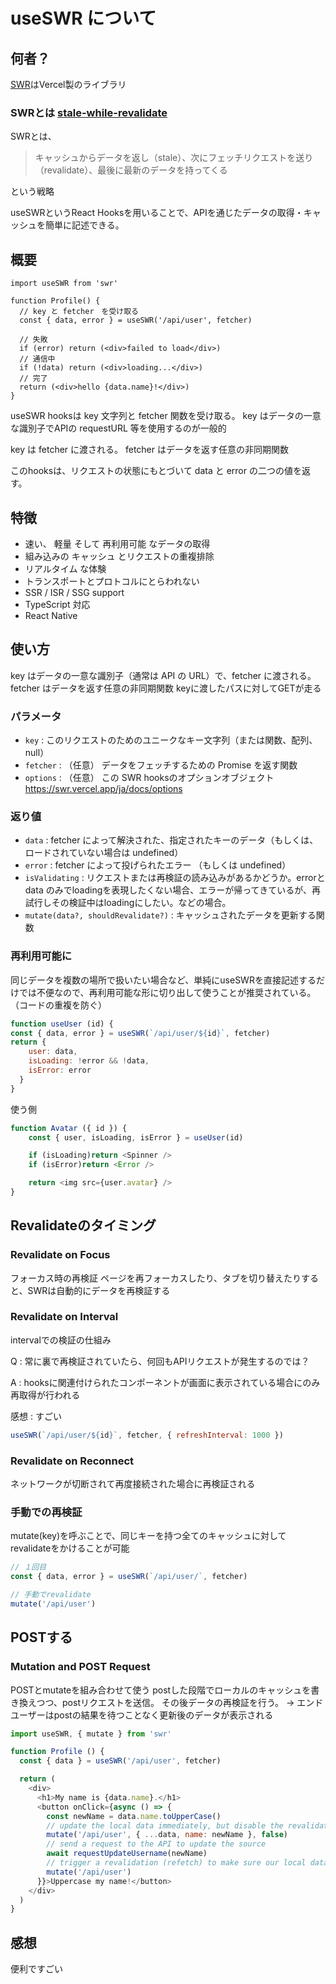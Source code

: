# useSWR について

## 何者？

[SWR](https://github.com/vercel/swr)はVercel製のライブラリ

### SWRとは  [stale-while-revalidate](https://web.dev/stale-while-revalidate/)

SWRとは、

> キャッシュからデータを返し（stale）、次にフェッチリクエストを送り（revalidate）、最後に最新のデータを持ってくる

という戦略

useSWRというReact Hooksを用いることで、APIを通じたデータの取得・キャッシュを簡単に記述できる。


## 概要

```tsx
import useSWR from 'swr'

function Profile() {
  // key と fetcher　を受け取る
  const { data, error } = useSWR('/api/user', fetcher)

  // 失敗
  if (error) return (<div>failed to load</div>)
  // 通信中
  if (!data) return (<div>loading...</div>)
  // 完了
  return (<div>hello {data.name}!</div>)
}
```

useSWR hooksは key 文字列と fetcher 関数を受け取る。
key はデータの一意な識別子でAPIの requestURL 等を使用するのが一般的

key は fetcher に渡される。 fetcher はデータを返す任意の非同期関数

このhooksは、リクエストの状態にもとづいて data と error の二つの値を返す。


## 特徴

- 速い、 軽量 そして 再利用可能 なデータの取得
- 組み込みの キャッシュ とリクエストの重複排除
- リアルタイム な体験
- トランスポートとプロトコルにとらわれない
- SSR / ISR / SSG support
- TypeScript 対応
- React Native

## 使い方

key はデータの一意な識別子（通常は API の URL）で、fetcher に渡される。
fetcher はデータを返す任意の非同期関数
keyに渡したパスに対してGETが走る

### パラメータ

- `key` : このリクエストのためのユニークなキー文字列（または関数、配列、null）
- `fetcher` : （任意） データをフェッチするための Promise を返す関数
- `options` : （任意） この SWR hooksのオプションオブジェクト https://swr.vercel.app/ja/docs/options

### 返り値

- `data` : fetcher によって解決された、指定されたキーのデータ（もしくは、ロードされていない場合は undefined）
- `error` : fetcher によって投げられたエラー （もしくは undefined）
- `isValidating` : リクエストまたは再検証の読み込みがあるかどうか。errorとdata のみでloadingを表現したくない場合、エラーが帰ってきているが、再試行しその検証中はloadingにしたい。などの場合。
- `mutate(data?, shouldRevalidate?)` : キャッシュされたデータを更新する関数

### 再利用可能に

同じデータを複数の場所で扱いたい場合など、単純にuseSWRを直接記述するだけでは不便なので、再利用可能な形に切り出して使うことが推奨されている。（コードの重複を防ぐ）

```js
function useUser (id) {
const { data, error } = useSWR(`/api/user/${id}`, fetcher)
return {
    user: data,
    isLoading: !error && !data,
    isError: error
  }
}
```
使う側
```js
function Avatar ({ id }) {
	const { user, isLoading, isError } = useUser(id)

	if (isLoading)return <Spinner />
	if (isError)return <Error />

	return <img src={user.avatar} />
}
```

## Revalidateのタイミング

### Revalidate on Focus

フォーカス時の再検証
ページを再フォーカスしたり、タブを切り替えたりすると、SWRは自動的にデータを再検証する

### Revalidate on Interval

intervalでの検証の仕組み

Q : 常に裏で再検証されていたら、何回もAPIリクエストが発生するのでは？

A : hooksに関連付けられたコンポーネントが画面に表示されている場合にのみ再取得が行われる

感想 : すごい

```js
useSWR(`/api/user/${id}`, fetcher, { refreshInterval: 1000 })
```

### Revalidate on Reconnect

ネットワークが切断されて再度接続された場合に再検証される

### 手動での再検証

mutate(key)を呼ぶことで、同じキーを持つ全てのキャッシュに対してrevalidateをかけることが可能

```js
// １回目
const { data, error } = useSWR(`/api/user/`, fetcher)

// 手動でrevalidate
mutate('/api/user')
```


## POSTする

### Mutation and POST Request

POSTとmutateを組み合わせて使う
postした段階でローカルのキャッシュを書き換えつつ、postリクエストを送信。
その後データの再検証を行う。
→ エンドユーザーはpostの結果を待つことなく更新後のデータが表示される

```js
import useSWR, { mutate } from 'swr'

function Profile () {
  const { data } = useSWR('/api/user', fetcher)

  return (
    <div>
      <h1>My name is {data.name}.</h1>
      <button onClick={async () => {
        const newName = data.name.toUpperCase()
        // update the local data immediately, but disable the revalidation
        mutate('/api/user', { ...data, name: newName }, false)
        // send a request to the API to update the source
        await requestUpdateUsername(newName)
        // trigger a revalidation (refetch) to make sure our local data is correct
        mutate('/api/user')
      }}>Uppercase my name!</button>
    </div>
  )
}
```

## 感想

便利ですごい

